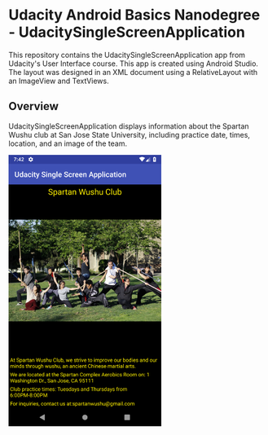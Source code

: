 # Udacity Android Basics Nanodegree - UdacitySingleScreenApplication
This repository contains the UdacitySingleScreenApplication app from Udacity's User Interface course. This app is created using Android 
Studio. The layout was designed in an XML document using a RelativeLayout with an ImageView and TextViews.

## Overview
UdacitySingleScreenApplication displays information about the Spartan Wushu club at San Jose State University, including practice date, 
times, location, and an image of the team.

<img src="Screenshots/SingleScreenApp.png" width="300">
